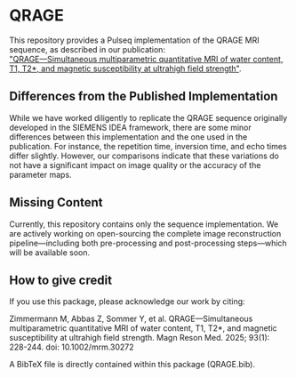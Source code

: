 # QRAGE

This repository provides a Pulseq implementation of the QRAGE MRI sequence, as described in our publication:  
["QRAGE—Simultaneous multiparametric quantitative MRI of water content, T1, T2*, and magnetic susceptibility at ultrahigh field strength"](https://onlinelibrary.wiley.com/doi/10.1002/mrm.30272).

## Differences from the Published Implementation

While we have worked diligently to replicate the QRAGE sequence originally developed in the SIEMENS IDEA framework, there are some minor differences between this implementation and the one used in the publication. For instance, the repetition time, inversion time, and echo times differ slightly. However, our comparisons indicate that these variations do not have a significant impact on image quality or the accuracy of the parameter maps.

## Missing Content

Currently, this repository contains only the sequence implementation. We are actively working on open-sourcing the complete image reconstruction pipeline—including both pre-processing and post-processing steps—which will be available soon.

## How to give credit

If you use this package, please acknowledge our work by citing:

Zimmermann M, Abbas Z, Sommer Y, et al. QRAGE—Simultaneous multiparametric quantitative MRI of water content, T1, T2*, and magnetic susceptibility at ultrahigh field strength. Magn Reson Med. 2025; 93(1): 228-244. doi: 10.1002/mrm.30272

A BibTeX file is directly contained within this package (QRAGE.bib).

